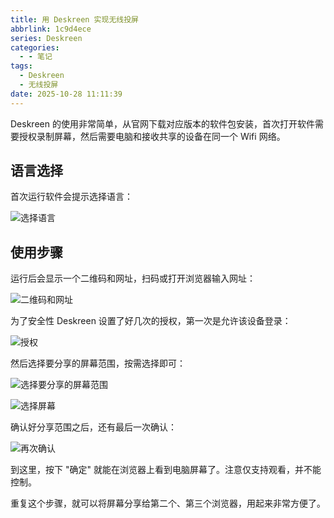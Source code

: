 ```yaml
---
title: 用 Deskreen 实现无线投屏
abbrlink: 1c9d4ece
series: Deskreen
categories:
  - - 笔记
tags:
  - Deskreen
  - 无线投屏
date: 2025-10-28 11:11:39
---
```


Deskreen 的使用非常简单，从官网下载对应版本的软件包安装，首次打开软件需要授权录制屏幕，然后需要电脑和接收共享的设备在同一个 Wifi 网络。

## 语言选择

首次运行软件会提示选择语言：

![选择语言](/images/deskreen-01.png)

## 使用步骤

运行后会显示一个二维码和网址，扫码或打开浏览器输入网址：

![二维码和网址](/images/deskreen-02.png)

为了安全性 Deskreen 设置了好几次的授权，第一次是允许该设备登录：

![授权](/images/deskreen-03.png)

然后选择要分享的屏幕范围，按需选择即可：

![选择要分享的屏幕范围](/images/deskreen-04.png)

![选择屏幕](/images/deskreen-05.png)

确认好分享范围之后，还有最后一次确认：

![再次确认](/images/deskreen-06.png)

到这里，按下 "确定" 就能在浏览器上看到电脑屏幕了。注意仅支持观看，并不能控制。

重复这个步骤，就可以将屏幕分享给第二个、第三个浏览器，用起来非常方便了。
